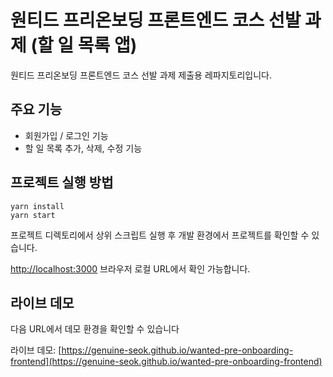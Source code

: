 # 원티드 프리온보딩 프론트엔드 코스 선발 과제 (할 일 목록 앱)

원티드 프리온보딩 프론트엔드 코스 선발 과제 제출용 레파지토리입니다.

## 주요 기능

- 회원가입 / 로그인 기능
- 할 일 목록 추가, 삭제, 수정 기능

## 프로젝트 실행 방법

```
yarn install
yarn start
```

프로젝트 디렉토리에서 상위 스크립트 실행 후 개발 환경에서 프로젝트를 확인할 수 있습니다.

[http://localhost:3000](http://localhost:3000) 브라우저 로컬 URL에서 확인 가능합니다.

## 라이브 데모

다음 URL에서 데모 환경을 확인할 수 있습니다

라이브 데모: [https://genuine-seok.github.io/wanted-pre-onboarding-frontend](https://genuine-seok.github.io/wanted-pre-onboarding-frontend)

